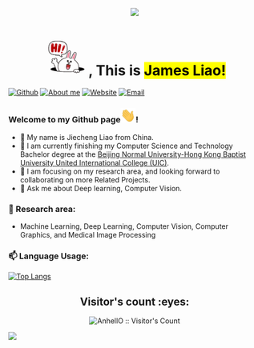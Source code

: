 <p align="center"><img src="https://i.imgur.com/A6bWGFl.gif"/></p>
<div>
  <h1 align="center"> 
    <strong>
      <img src="https://github.com/ffftuanxxx/ffftuanxxx/blob/main/hi.gif" width="90px">, This is <mark>James Liao!</mark>
    </strong>
  </h1>
</div>
 
[![Github](https://img.shields.io/badge/-Github-000?style=for-the-badge&logo=Github&logoColor=white)](https://github.com/ffftuanxxx)
[![About me](https://img.shields.io/badge/About%20Me-eaf500?style=for-the-badge)](https://ffftuanxxx.github.io)
[![Website](https://img.shields.io/badge/Website-8A2BE2?style=for-the-badge)](https://elucidator.cn)
[![Email](https://img.shields.io/badge/Email-00FFFF?style=for-the-badge)](mailto:1544521055@qq.com)
<!--[![Linkedin](https://img.shields.io/badge/-LinkedIn-blue?style=flat&logo=Linkedin&logoColor=white)](https://www.linkedin.com/in/froldanzafra/)-->
<!--<img src="https://i.imgur.com/dTYwdG1.gif" alt="Welcome!" width="300"/>-->
### Welcome to my Github page<img src="https://github.com/ABSphreak/ABSphreak/blob/master/gifs/Hi.gif" width="30px">!
- 👯 My name is Jiecheng Liao from China. 
- 🔭 I am currently finishing my Computer Science and Technology Bachelor degree at the [Beijing Normal University-Hong Kong Baptist University United International College (UIC)](https://www.uic.edu.cn/).
- 🌱 I am focusing on my research area, and looking forward to collaborating on more Related Projects.
- 💬 Ask me about Deep learning, Computer Vision.


### 🌱 Research area: 
- Machine Learning, Deep Learning, Computer Vision, Computer Graphics, and Medical Image Processing
<!--### 📫 Repository Status & Language Usage:-->
### 📫 Language Usage:
<!--![James's GitHub stats](https://github-readme-stats.vercel.app/api?username=ffftuanxxx&show_icons=true&theme=radical&count_private=true)-->
[![Top Langs](https://github-readme-stats.vercel.app/api/top-langs/?username=ffftuanxxx&theme=radical&count_private=true&hide=javascript,scss&layout=compact)](https://github.com/ffftuanxxx/github-readme-stats)

<h2 align="center">Visitor's count :eyes:</h2>
<p align="center"><img src="https://profile-counter.glitch.me/{ffftuanxxx}/count.svg" alt="AnhellO :: Visitor's Count" /></p>

<img src="https://imgur.com/rilHVxA.png"/>
<!--<img alt="Jha-Vineet69's Github Stats" src="https://github-readme-stats.jha-vineet69.vercel.app/api?username=jha-vineet69&hide=stars&show_icons=true&hide_border=true&theme=buefy" width="500"/>--!>
<!--**ffftuanxxx/ffftuanxxx** is a ✨ _special_ ✨ repository because its `README.md` (this file) appears on your GitHub profile.
👋
Here are some ideas to get you started:-->

<!--- 🔭 I’m a normal CST student at [Beijing Normal University-Hong Kong Baptist University United International College (UIC)](https://www.uic.edu.cn/)-->
<!--- 🌱 I’m currently learning ...
- 👯 I’m looking to collaborate on ...
- 🤔 I’m looking for help with ...
- 💬 Ask me about ...
- 📫 How to reach me: ...
- 😄 Pronouns: ...
- ⚡ Fun fact: ...-->
